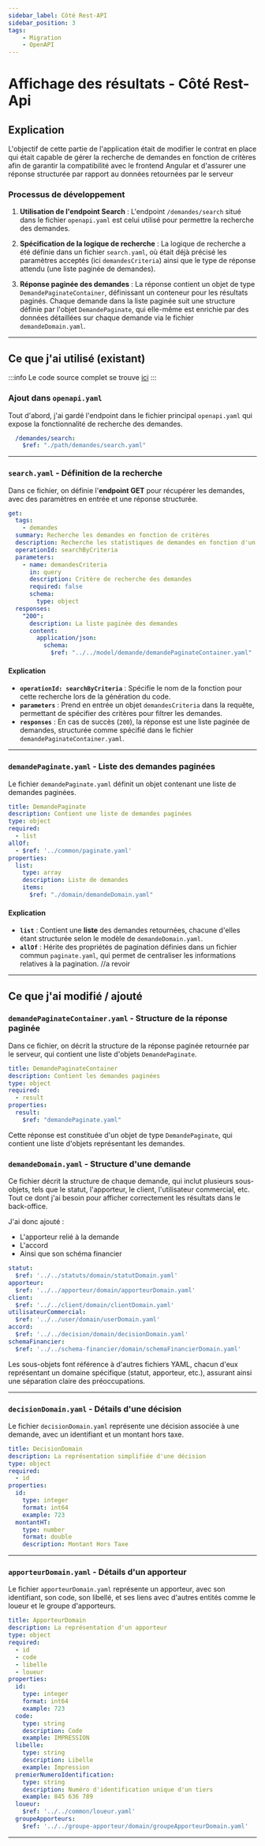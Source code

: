 ```yaml
---
sidebar_label: Côté Rest-API
sidebar_position: 3
tags: 
    - Migration
    - OpenAPI
---
```


# Affichage des résultats - Côté Rest-Api

## Explication

L'objectif de cette partie de l'application était de modifier le contrat en place qui était capable de gérer la recherche de demandes en fonction de critères afin de garantir la compatibilité avec le frontend Angular et d'assurer une réponse structurée par rapport au données retournées par le serveur

### Processus de développement

1. **Utilisation de l'endpoint Search** :
  L'endpoint `/demandes/search` situé dans le fichier `openapi.yaml` est celui utilisé pour permettre la recherche des demandes.

2. **Spécification de la logique de recherche** :
   La logique de recherche a été définie dans un fichier `search.yaml`, où était déjà précisé les paramètres acceptés (ici `demandesCriteria`) ainsi que le type de réponse attendu (une liste paginée de demandes).

3. **Réponse paginée des demandes** :
   La réponse contient un objet de type `DemandePaginateContainer`, définissant un conteneur pour les résultats paginés. Chaque demande dans la liste paginée suit une structure définie par l'objet `DemandePaginate`, qui elle-même est enrichie par des données détaillées sur chaque demande via le fichier `demandeDomain.yaml`.

---

## Ce que j'ai utilisé (existant)

:::info
Le code source complet se trouve [ici](../../../annexes/bout_de_code/Projet_recherche_demande/affichage_resultats/cote_rest_api)
:::


### Ajout dans `openapi.yaml`

Tout d'abord, j'ai gardé l'endpoint dans le fichier principal `openapi.yaml` qui expose la fonctionnalité de recherche des demandes.

```yaml
  /demandes/search:
    $ref: "./path/demandes/search.yaml"
```

---

### `search.yaml` - Définition de la recherche

Dans ce fichier, on définie l'**endpoint GET** pour récupérer les demandes, avec des paramètres en entrée et une réponse structurée.

```yaml
get:
  tags:
    - demandes
  summary: Recherche les demandes en fonction de critères
  description: Recherche les statistiques de demandes en fonction d'un critère
  operationId: searchByCriteria
  parameters:
    - name: demandesCriteria
      in: query
      description: Critère de recherche des demandes
      required: false
      schema:
        type: object
  responses:
    "200":
      description: La liste paginée des demandes
      content:
        application/json:
          schema:
            $ref: "../../model/demande/demandePaginateContainer.yaml"
```

#### Explication

* **`operationId: searchByCriteria`** : Spécifie le nom de la fonction pour cette recherche lors de la génération du code.
* **`parameters`** : Prend en entrée un objet `demandesCriteria` dans la requête, permettant de spécifier des critères pour filtrer les demandes.
* **`responses`** : En cas de succès (`200`), la réponse est une liste paginée de demandes, structurée comme spécifié dans le fichier `demandePaginateContainer.yaml`.

---

### `demandePaginate.yaml` - Liste des demandes paginées

Le fichier `demandePaginate.yaml` définit un objet contenant une liste de demandes paginées.

```yaml
title: DemandePaginate
description: Contient une liste de demandes paginées
type: object
required:
  - list
allOf:
  - $ref: '../common/paginate.yaml'
properties:
  list:
    type: array
    description: Liste de demandes
    items:
      $ref: "./domain/demandeDomain.yaml"
```

#### Explication

* **`list`** : Contient une **liste** des demandes retournées, chacune d'elles étant structurée selon le modèle de `demandeDomain.yaml`.
* **`allOf`** : Hérite des propriétés de pagination définies dans un fichier commun `paginate.yaml`, qui permet de centraliser les informations relatives à la pagination. //a revoir

---
## Ce que j'ai modifié / ajouté

### `demandePaginateContainer.yaml` - Structure de la réponse paginée

Dans ce fichier, on décrit la structure de la réponse paginée retournée par le serveur, qui contient une liste d'objets `DemandePaginate`.

```yaml
title: DemandePaginateContainer
description: Contient les demandes paginées
type: object
required:
  - result
properties:
  result:
    $ref: "demandePaginate.yaml"
```

Cette réponse est constituée d'un objet de type `DemandePaginate`, qui contient une liste d'objets représentant les demandes.

### `demandeDomain.yaml` - Structure d'une demande

Ce fichier décrit la structure de chaque demande, qui inclut plusieurs sous-objets, tels que le statut, l'apporteur, le client, l'utilisateur commercial, etc.
Tout ce dont j'ai besoin pour afficher correctement les résultats dans le back-office.

J'ai donc ajouté : 

- L'apporteur relié à la demande
- L'accord
- Ainsi que son schéma financier

```yaml
statut: 
  $ref: '../../statuts/domain/statutDomain.yaml'
apporteur:
  $ref: '../../apporteur/domain/apporteurDomain.yaml'
client:
  $ref: '../../client/domain/clientDomain.yaml'
utilisateurCommercial:
  $ref: '../../user/domain/userDomain.yaml'
accord:
  $ref: '../../decision/domain/decisionDomain.yaml'
schemaFinancier:
  $ref: '../../schema-financier/domain/schemaFinancierDomain.yaml'
```

Les sous-objets font référence à d'autres fichiers YAML, chacun d'eux représentant un domaine spécifique (statut, apporteur, etc.), assurant ainsi une séparation claire des préoccupations.

---

### `decisionDomain.yaml` - Détails d'une décision

Le fichier `decisionDomain.yaml` représente une décision associée à une demande, avec un identifiant et un montant hors taxe.

```yaml
title: DecisionDomain
description: La représentation simplifiée d'une décision
type: object
required:
  - id
properties:
  id:
    type: integer
    format: int64
    example: 723
  montantHT:
    type: number
    format: double
    description: Montant Hors Taxe
```

---

### `apporteurDomain.yaml` - Détails d'un apporteur

Le fichier `apporteurDomain.yaml` représente un apporteur, avec son identifiant, son code, son libellé, et ses liens avec d'autres entités comme le loueur et le groupe d'apporteurs.

```yaml
title: ApporteurDomain
description: La représentation d'un apporteur
type: object
required:
  - id
  - code
  - libelle
  - loueur
properties:
  id:
    type: integer
    format: int64
    example: 723
  code:
    type: string
    description: Code
    example: IMPRESSION
  libelle:
    type: string
    description: Libelle
    example: Impression
  premierNumeroIdentification:
    type: string
    description: Numéro d'identification unique d'un tiers
    example: 845 636 789
  loueur:
    $ref: '../../common/loueur.yaml'
  groupeApporteurs:
    $ref: '../../groupe-apporteur/domain/groupeApporteurDomain.yaml'
```

---
